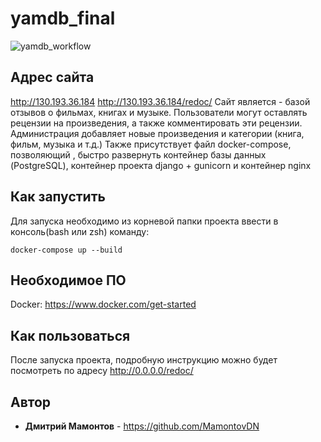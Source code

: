 # yamdb_final
![yamdb_workflow](https://github.com/mamontovdn/yamdb_final/workflows/yamdb_workflow/badge.svg)
## Адрес сайта
http://130.193.36.184
http://130.193.36.184/redoc/
Сайт является - базой отзывов о фильмах, книгах и музыке.
Пользователи могут оставлять рецензии на произведения, а также комментировать эти рецензии.
Администрация добавляет новые произведения и категории (книга, фильм, музыка и т.д.)
Также присутствует файл docker-compose, позволяющий , быстро развернуть контейнер базы данных (PostgreSQL), контейнер проекта django + gunicorn и контейнер nginx
## Как запустить

Для запуска необходимо из корневой папки проекта ввести в консоль(bash или zsh) команду:
```
docker-compose up --build
```

## Необходимое ПО

Docker: https://www.docker.com/get-started

## Как пользоваться

После запуска проекта, подробную инструкцию можно будет посмотреть по адресу http://0.0.0.0/redoc/

## Автор

* **Дмитрий Мамонтов** - https://github.com/MamontovDN

